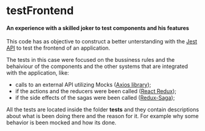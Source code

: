 # testFrontend
#### An experience with a skilled joker to test components and his features

This code has as objective to construct a better unterstanding with the
[Jest API](https://jestjs.io/) to test the frontend of an application.

The tests in this case were focused on the bussiness rules and the behaiviour of the components
and the other systems that are integrated with the application, like:

* calls to an external API utilizing Mocks ([Axios library](https://github.com/axios/axios));
* if the actions and the reducers were been called ([React Redux](https://react-redux.js.org/));
* if the side effects of the sagas were been called ([Redux-Saga](https://redux-saga.js.org/));

All the tests are located inside the folder __tests__ and they contain descriptions
about what is been doing there and the reason for it. For example why some behavior is been
mocked and how its done.

